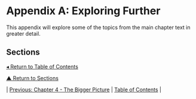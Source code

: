 # Appendix A: Exploring Further
This appendix will explore some of the topics from the main chapter text in greater detail.

## Sections

[◂ Return to Table of Contents](../README.md)

[▲ Return to Sections](#sections)

| [Previous: Chapter 4 - The Bigger Picture](../04/README.md) | [Table of Contents](../README.md#table-of-contents) |
